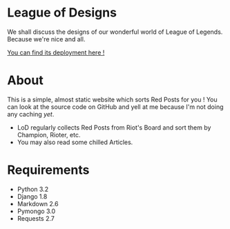 # League of Designs
We shall discuss the designs of our wonderful world of League of Legends. Because we're nice and all.

[You can find its deployment here !](http://leagueofdesigns.net)

# About

This is a simple, almost static website which sorts Red Posts for you ! You can look at the source code on GitHub
and yell at me because I'm not doing any caching *yet*.

* LoD regularly collects Red Posts from Riot's Board and sort them by Champion, Rioter, etc.
* You may also read some chilled Articles.

# Requirements

* Python    3.2
* Django	1.8
* Markdown	2.6
* Pymongo	3.0
* Requests	2.7